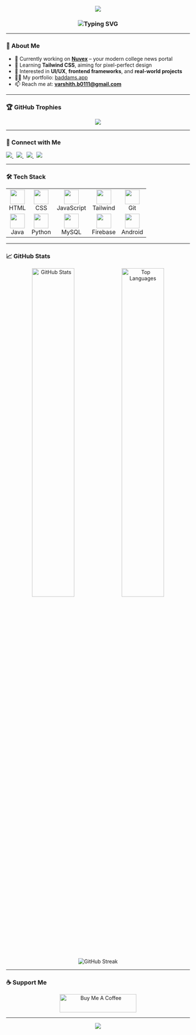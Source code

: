 <!-- Banner -->
<p align="center">
  <img src="https://capsule-render.vercel.app/api?type=waving&color=0f172a&height=180&section=header&text=Hi%20I'm%20Varshith%20👋&fontSize=35&fontColor=ffffff&fontAlign=38&desc=Frontend%20Developer%20|%20India&descAlign=62&descSize=18" />
</p>

<!-- Typing bio -->
<h3 align="center">
  <img src="https://readme-typing-svg.demolab.com?font=Fira+Code&size=22&pause=1000&color=4F46E5&center=true&vCenter=true&width=435&lines=Frontend+Developer;TailwindCSS+Enthusiast;Tech+Explorer;Loves+clean+UI+%26+UX" alt="Typing SVG" />
</h3>

---

### 🚀 About Me

- 🔭 Currently working on **[Nuvex](https://warshit.github.io/Nuvex/)** – your modern college news portal  
- 🌱 Learning **Tailwind CSS**, aiming for pixel-perfect design  
- 🧠 Interested in **UI/UX**, **frontend frameworks**, and **real-world projects**  
- 🧑‍💻 My portfolio: [baddams.app](https://baddams.netlify.app)  
- 📫 Reach me at: **varshith.b0111@gmail.com**

---

### 🏆 GitHub Trophies

<p align="center">
  <img src="https://github-profile-trophy.vercel.app/?username=warshit&theme=onedark&margin-w=10&margin-h=10&no-bg=true&title=Stars,Followers,Commits,Repositories,Issues,PullRequest" />
</p>

---

### 🔗 Connect with Me

<p align="left">
  <a href="https://linkedin.com/in/varshith-b-98051a28b" target="_blank">
    <img src="https://img.shields.io/badge/LinkedIn-0077B5?style=for-the-badge&logo=linkedin&logoColor=white"/>
  </a>&nbsp;
  <a href="https://instagram.com/var._.shith_" target="_blank">
    <img src="https://img.shields.io/badge/Instagram-E4405F?style=for-the-badge&logo=instagram&logoColor=white"/>
  </a>&nbsp;
  <a href="https://www.leetcode.com/var_shith_" target="_blank">
    <img src="https://img.shields.io/badge/LeetCode-FFA116?style=for-the-badge&logo=leetcode&logoColor=black"/>
  </a>&nbsp;
  <a href="https://www.hackerrank.com/@23951a66p1" target="_blank">
    <img src="https://img.shields.io/badge/HackerRank-2EC866?style=for-the-badge&logo=HackerRank&logoColor=white"/>
  </a>
</p>

---

### 🛠️ Tech Stack

<table>
  <tr>
    <td align="center"><img src="https://cdn.jsdelivr.net/gh/devicons/devicon/icons/html5/html5-original.svg" width="40"/><br/>HTML</td>
    <td align="center"><img src="https://cdn.jsdelivr.net/gh/devicons/devicon/icons/css3/css3-original.svg" width="40"/><br/>CSS</td>
    <td align="center"><img src="https://cdn.jsdelivr.net/gh/devicons/devicon/icons/javascript/javascript-original.svg" width="40"/><br/>JavaScript</td>
    <td align="center"><img src="https://www.vectorlogo.zone/logos/tailwindcss/tailwindcss-icon.svg" width="40"/><br/>Tailwind</td>
    <td align="center"><img src="https://cdn.jsdelivr.net/gh/devicons/devicon/icons/git/git-original.svg" width="40"/><br/>Git</td>
  </tr>
  <tr>
    <td align="center"><img src="https://cdn.jsdelivr.net/gh/devicons/devicon/icons/java/java-original.svg" width="40"/><br/>Java</td>
    <td align="center"><img src="https://cdn.jsdelivr.net/gh/devicons/devicon/icons/python/python-original.svg" width="40"/><br/>Python</td>
    <td align="center"><img src="https://cdn.jsdelivr.net/gh/devicons/devicon/icons/mysql/mysql-original-wordmark.svg" width="40"/><br/>MySQL</td>
    <td align="center"><img src="https://cdn.jsdelivr.net/gh/devicons/devicon/icons/firebase/firebase-plain.svg" width="40"/><br/>Firebase</td>
    <td align="center"><img src="https://cdn.jsdelivr.net/gh/devicons/devicon/icons/android/android-original-wordmark.svg" width="40"/><br/>Android</td>
  </tr>
</table>

---

### 📈 GitHub Stats

<p align="center">
  <img src="https://github-readme-stats.vercel.app/api?username=warshit&show_icons=true&theme=radical" alt="GitHub Stats" width="48%"/>
  <img src="https://github-readme-stats.vercel.app/api/top-langs/?username=warshit&layout=compact&theme=radical" alt="Top Languages" width="48%"/>
</p>
<p align="center">
  <img src="https://github-readme-streak-stats.herokuapp.com?user=warshit&theme=radical" alt="GitHub Streak"/>
</p>

---

### ☕ Support Me

<p align="center">
  <a href="https://www.buymeacoffee.com/coff.ee/var_shith" target="_blank">
    <img src="https://cdn.buymeacoffee.com/buttons/v2/default-yellow.png" height="50" width="210" alt="Buy Me A Coffee" />
  </a>
</p>

---

<p align="center">
  <img src="https://capsule-render.vercel.app/api?type=waving&color=0f172a&height=100&section=footer"/>
</p>
